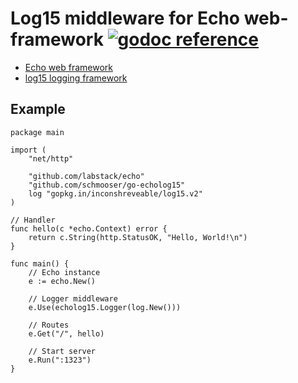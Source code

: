 # Log15 middleware for Echo web-framework [![godoc reference](https://godoc.org/github.com/schmooser/go-echolog15?status.png)](https://godoc.org/github.com/schmooser/go-echolog15)


* [Echo web framework](https://labstack.com/echo/)
* [log15 logging framework]()

## Example

    package main

    import (
        "net/http"

        "github.com/labstack/echo"
        "github.com/schmooser/go-echolog15"
        log "gopkg.in/inconshreveable/log15.v2"
    )

    // Handler
    func hello(c *echo.Context) error {
        return c.String(http.StatusOK, "Hello, World!\n")
    }

    func main() {
        // Echo instance
        e := echo.New()

        // Logger middleware
        e.Use(echolog15.Logger(log.New()))

        // Routes
        e.Get("/", hello)

        // Start server
        e.Run(":1323")
    }

